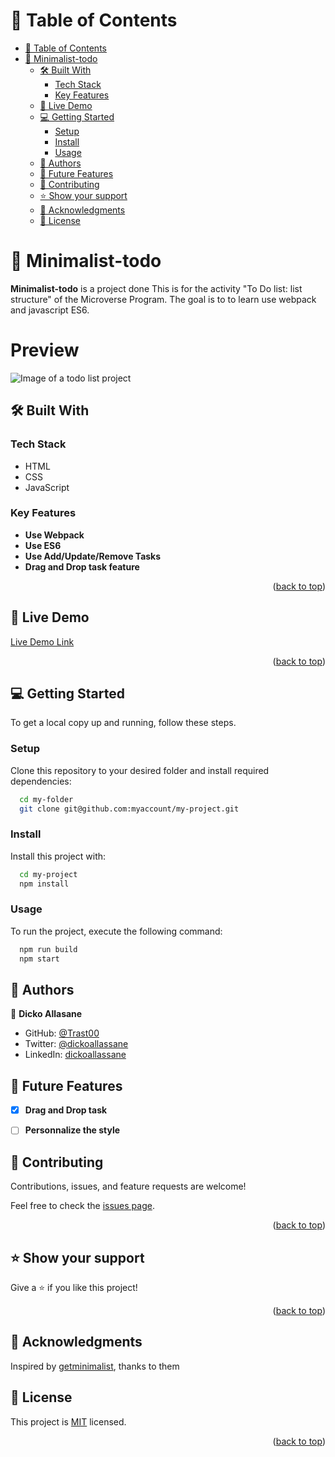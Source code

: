 <a name="readme-top"></a>

# 📗 Table of Contents
- [📗 Table of Contents](#-table-of-contents)
- [📖 Minimalist-todo ](#-minimalist-todo-)
  - [🛠 Built With ](#-built-with-)
    - [Tech Stack ](#tech-stack-)
    - [Key Features ](#key-features-)
  - [🚀 Live Demo ](#-live-demo-)
  - [💻 Getting Started ](#-getting-started-)
    - [Setup](#setup)
    - [Install](#install)
    - [Usage](#usage)
  - [👥 Authors ](#-authors-)
  - [🔭 Future Features ](#-future-features-)
  - [🤝 Contributing ](#-contributing-)
  - [⭐️ Show your support ](#️-show-your-support-)
  - [🙏 Acknowledgments ](#-acknowledgments-)
  - [📝 License ](#-license-)

# 📖 Minimalist-todo <a name="about-project"></a>
**Minimalist-todo** is a project done This is for the activity "To Do list: list structure" of the Microverse Program. The goal is to to learn use webpack and javascript ES6.



# Preview
<img src="https://user-images.githubusercontent.com/74411135/214894582-6be3ff0e-cae2-4704-8c3b-bcdcde7a765d.png" alt="Image of a todo list project" />

## 🛠 Built With <a name="built-with"></a>

### Tech Stack <a name="tech-stack"></a>
- HTML
- CSS
- JavaScript

### Key Features <a name="key-features"></a>

- **Use Webpack**
- **Use ES6**
- **Use Add/Update/Remove Tasks**
- **Drag and Drop task feature**

<p align="right">(<a href="#readme-top">back to top</a>)</p>

## 🚀 Live Demo <a name="live-demo"></a>

[Live Demo Link](https://trast00.github.io/Minimalist-todo/dist/index.html)

<p align="right">(<a href="#readme-top">back to top</a>)</p>


## 💻 Getting Started <a name="getting-started"></a>
To get a local copy up and running, follow these steps.


### Setup

Clone this repository to your desired folder and install required dependencies:

```sh
  cd my-folder
  git clone git@github.com:myaccount/my-project.git
```

### Install

Install this project with:

```sh
  cd my-project
  npm install
```

### Usage

To run the project, execute the following command:

```sh
  npm run build
  npm start
```

## 👥 Authors <a name="authors"></a>

👤 **Dicko Allasane**

- GitHub: [@Trast00](https://github.com/Trast00)
- Twitter: [@dickoallassane](https://twitter.com/AllassaneDicko0/)
- LinkedIn: [dickoallassane](https://www.linkedin.com/in/allassane-dicko-744aaa224)


## 🔭 Future Features <a name="future-features"></a>

- [x] **Drag and Drop task**
- [ ] **Personnalize the style**


## 🤝 Contributing <a name="contributing"></a>

Contributions, issues, and feature requests are welcome!

Feel free to check the [issues page](https://github.com/Trast00/Minimalist-todo/issues).

<p align="right">(<a href="#readme-top">back to top</a>)</p>


## ⭐️ Show your support <a name="support"></a>

Give a ⭐️ if you like this project!

<p align="right">(<a href="#readme-top">back to top</a>)</p>

## 🙏 Acknowledgments <a name="acknowledgements"></a>

Inspired by [getminimalist](https://web.archive.org/web/20180320194056/http://www.getminimalist.com:80/), thanks to them

## 📝 License <a name="license"></a>

This project is [MIT](./LICENSE) licensed.

<p align="right">(<a href="#readme-top">back to top</a>)</p>
